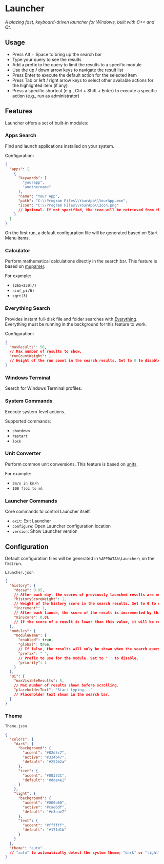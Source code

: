 # Launcher

*A blazing fast, keyboard-driven launcher for Windows, built with C++ and Qt.*

## Usage

- Press Alt + Space to bring up the search bar
- Type your query to see the results
- Add a prefix to the query to limit the results to a specific module
- Use the up / down arrow keys to navigate the result list
- Press Enter to execute the default action for the selected item
- Press Tab or left / right arrow keys to select other available actions for the highlighted item (if any)
- Press a specific shortcut (e.g., Ctrl + Shift + Enter) to execute a specific action (e.g., run as administrator)

## Features

Launcher offers a set of built-in modules:

### Apps Search

Find and launch applications installed on your system.

Configuration:

```json
{
  "apps": [
    {
      "keywords": [
        "yourapp",
        "anothername"
      ],
      "name": "Your App",
      "path": "C:\\Program Files\\YourApp\\YourApp.exe",
      "icon": "C:\\Program Files\\YourApp\\Icon.png"
      // Optional. If not specified, the icon will be retrieved from the executable.
    }
  ]
}
```

On the first run, a default configuration file will be generated based on Start Menu items.

### Calculator

Perform mathematical calculations directly in the search bar. This feature is based
on [muparser](https://github.com/beltoforion/muparser).

For example:

- `(265+239)/7`
- `sin(_pi/6)`
- `sqrt(3)`

### Everything Search

Provides instant full-disk file and folder searches with [Everything](https://www.voidtools.com/). Everything must be
running in the background for this feature to work.

Configuration:

```json
{
  "maxResults": 50,
  // Max number of results to show.
  "runCountWeight": 1
  // Weight of the run count in the search results. Set to 0 to disable.
}
```

### Windows Terminal

Search for Windows Terminal profiles.

### System Commands

Execute system-level actions.

Supported commands:

- `shutdown`
- `restart`
- `lock`

### Unit Converter

Perform common unit conversions. This feature is based on [units](https://github.com/LLNL/units).

For example:

- `3m/s in km/h`
- `100 floz to ml`

### Launcher Commands

Core commands to control Launcher itself.

- `exit`: Exit Launcher
- `configure`: Open Launcher configuration location
- `version`: Show Launcher version

## Configuration

Default configuration files will be generated in `%APPDATA%\Launcher\` on the first run.

`Launcher.json`

```json
{
  "history": {
    "decay": 0.95,
    // After each day, the scores of previously launched results are multiplied by this value.
    "historyScoreWeight": 1,
    // Weight of the history score in the search results. Set to 0 to disable.
    "increment": 1,
    // After each launch, the score of the result is incremented by this value.
    "minScore": 0.01
    // If the score of a result is lower than this value, it will be removed from history.
  },
  "modules": {
    "moduleName": {
      "enabled": true,
      "global": true,
      // If false, the results will only be shown when the search query starts with the assigned prefix.
      "prefix": " ",
      // Prefix to use for the module. Set to ' ' to disable.
      "priority": 1
    }
  },
  "ui": {
    "maxVisibleResults": 5,
    // Max number of results shown before scrolling.
    "placeholderText": "Start typing..."
    // Placeholder text shown in the search bar.
  }
}
```

### Theme

`Theme.json`

```json
{
  "colors": {
    "dark": {
      "background": {
        "accent": "#82d5c7",
        "active": "#334b47",
        "default": "#252b2a"
      },
      "text": {
        "accent": "#003731",
        "default": "#dde4e1"
      }
    },
    "light": {
      "background": {
        "accent": "#006b60",
        "active": "#cae6df",
        "default": "#e3eae7"
      },
      "text": {
        "accent": "#ffffff",
        "default": "#171d1b"
      }
    }
  },
  "theme": "auto"
  // "auto" to automatically detect the system theme; "dark" or "light" to force a specific theme.
}
```

